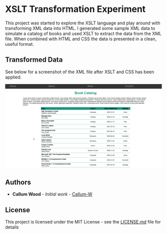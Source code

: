 # XSLT Transformation Experiment
This project was started to explore the XSLT language and play around with transforming XML data into HTML.  I generated some sample XML data to simulate a catalog of books and used XSLT to extract the data from the XML file.  When combined with HTML and CSS the data is presented in a clean, useful format.

## Transformed Data

See below for a screenshot of the XML file after XSLT and CSS has been applied.

![XSLT Transformation](./images/output.png)


## Authors

* **Callum Wood** - *Initial work* - [Callum-W](https://github.com/Callum-W)


## License

This project is licensed under the MIT License - see the [LICENSE.md](LICENSE.md) file for details

